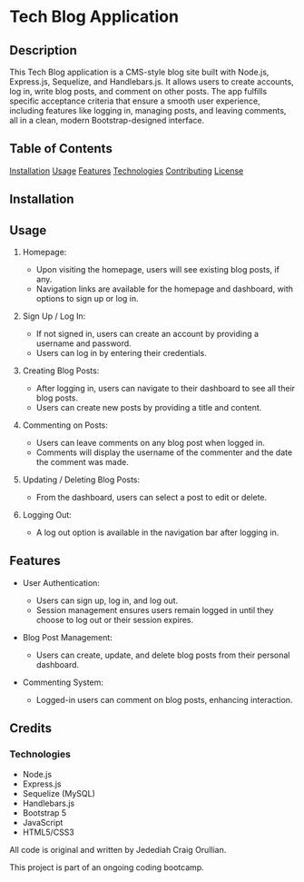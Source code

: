 # Tech Blog Application

## Description
This Tech Blog application is a CMS-style blog site built with Node.js, Express.js, Sequelize, and Handlebars.js. It allows users to create accounts, log in, write blog posts, and comment on other posts. The app fulfills specific acceptance criteria that ensure a smooth user experience, including features like logging in, managing posts, and leaving comments, all in a clean, modern Bootstrap-designed interface.


## Table of Contents
[Installation](##Installation)
[Usage](##Usage)
[Features](##Features)
[Technologies](##Technologies)
[Contributing](##Contributing)
[License](##License)


## Installation


## Usage
1. Homepage:

    - Upon visiting the homepage, users will see existing blog posts, if any.
    - Navigation links are available for the homepage and dashboard, with options to sign up or log in.

2. Sign Up / Log In:


    - If not signed in, users can create an account by providing a username and password.
    - Users can log in by entering their credentials.

3. Creating Blog Posts:

    - After logging in, users can navigate to their dashboard to see all their blog posts.
    - Users can create new posts by providing a title and content.

4. Commenting on Posts:

    - Users can leave comments on any blog post when logged in.
    - Comments will display the username of the commenter and the date the comment was made.

5. Updating / Deleting Blog Posts:

    - From the dashboard, users can select a post to edit or delete.

6. Logging Out:

    - A log out option is available in the navigation bar after logging in.


## Features
- User Authentication:

    - Users can sign up, log in, and log out.
    - Session management ensures users remain logged in until they choose to log out or their session expires.

- Blog Post Management:

    - Users can create, update, and delete blog posts from their personal dashboard.

- Commenting System:

    - Logged-in users can comment on blog posts, enhancing interaction.

## Credits

### Technologies

- Node.js
- Express.js
- Sequelize (MySQL)
- Handlebars.js
- Bootstrap 5
- JavaScript
- HTML5/CSS3

All code is original and written by Jedediah Craig Orullian.

This project is part of an ongoing coding bootcamp.